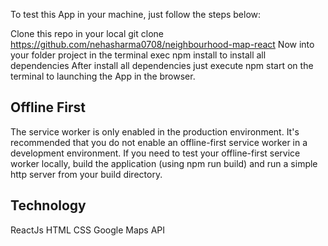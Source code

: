 To test this App in your machine, just follow the steps below:

Clone this repo in your local git clone https://github.com/nehasharma0708/neighbourhood-map-react
Now into your folder project in the terminal exec npm install to install all dependencies
After install all dependencies just execute npm start on the terminal to launching the App in the browser.


Offline First
----------------

The service worker is only enabled in the production environment. It's recommended that you do not enable an offline-first service worker in a development environment.
If you need to test your offline-first service worker locally, build the application (using npm run build) and run a simple http server from your build directory.


Technology
-----------------

ReactJs
HTML
CSS
Google Maps API